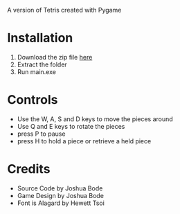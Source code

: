 A version of Tetris created with Pygame

# Installation

1. Download the zip file [here](https://github.com/joshuabode/tetris/releases/download/v0.1.0/tetris.zip)
2. Extract the folder
3. Run main.exe

# Controls

* Use the W, A, S and D keys to move the pieces around
* Use Q and E keys to rotate the pieces
* press P to pause
* press H to hold a piece or retrieve a held piece

# Credits

* Source Code by Joshua Bode
* Game Design by Joshua Bode
* Font is Alagard by Hewett Tsoi 